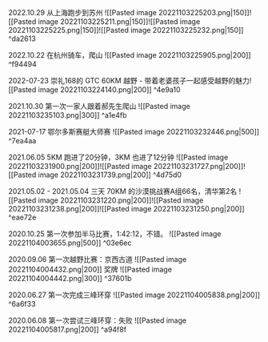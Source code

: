 


2022.10.29 从上海跑步到苏州
![[Pasted image 20221103225203.png|150]]![[Pasted image 20221103225211.png|150]]![[Pasted image 20221103225225.png|150]]![[Pasted image 20221103225232.png|150]] ^da2613

2022.10.22 在杭州骑车，爬山 
![[Pasted image 20221103225905.png|200]] ^f94494

2022-07-23 崇礼168的 GTC 60KM 越野 - 带着老婆孩子一起感受越野的魅力![[Pasted image 20221103224140.png|200]]
^4e9a10

2021.10.30 第一次一家人跟着郝先生爬山
![[Pasted image 20221103235103.png|300]] ^a1e4fb

2021-07-17 鄂尔多斯赛艇大师赛
![[Pasted image 20221103232446.png|500]] ^7ea4aa

2021.06.05 5KM 跑进了20分钟，3KM 也进了12分钟
![[Pasted image 20221103231900.png|200]]![[Pasted image 20221103231727.png|200]]![[Pasted image 20221103231739.png|200]] ^4d75d0


2021.05.02 - 2021.05.04 三天 70KM 的沙漠挑战赛A组66名，清华第2名 
![[Pasted image 20221103231220.png|200]]![[Pasted image 20221103231238.png|200]]![[Pasted image 20221103231250.png|200]] ^eae72e




2020.10.25 第一次参加半马比赛，1:42:12，不错。
![[Pasted image 20221104003655.png|500]] ^03e6ec

2020.09.06 第一次越野比赛：京西古道
![[Pasted image 20221104004432.png|200]]   奖牌   ![[Pasted image 20221104004442.png|300]] ^37601b


2020.06.27 第一次完成三峰环穿
![[Pasted image 20221104005838.png|200]] ^6a6f33

2020.06.08 第一次尝试三峰环穿：失败
![[Pasted image 20221104005817.png|200]] ^a94f8f
